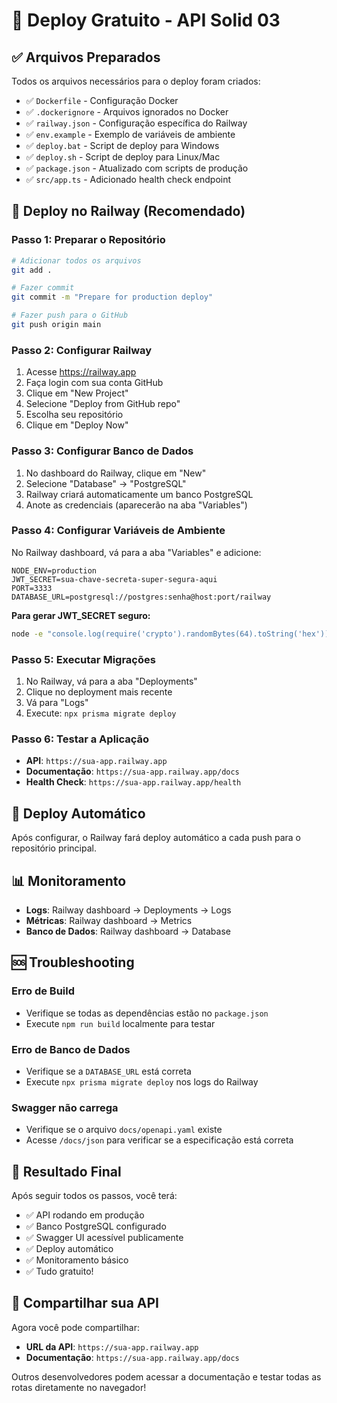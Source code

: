 # 🚀 Deploy Gratuito - API Solid 03

## ✅ Arquivos Preparados

Todos os arquivos necessários para o deploy foram criados:

- ✅ `Dockerfile` - Configuração Docker
- ✅ `.dockerignore` - Arquivos ignorados no Docker
- ✅ `railway.json` - Configuração específica do Railway
- ✅ `env.example` - Exemplo de variáveis de ambiente
- ✅ `deploy.bat` - Script de deploy para Windows
- ✅ `deploy.sh` - Script de deploy para Linux/Mac
- ✅ `package.json` - Atualizado com scripts de produção
- ✅ `src/app.ts` - Adicionado health check endpoint

## 🎯 Deploy no Railway (Recomendado)

### Passo 1: Preparar o Repositório

```bash
# Adicionar todos os arquivos
git add .

# Fazer commit
git commit -m "Prepare for production deploy"

# Fazer push para o GitHub
git push origin main
```

### Passo 2: Configurar Railway

1. Acesse <https://railway.app>
2. Faça login com sua conta GitHub
3. Clique em "New Project"
4. Selecione "Deploy from GitHub repo"
5. Escolha seu repositório
6. Clique em "Deploy Now"

### Passo 3: Configurar Banco de Dados

1. No dashboard do Railway, clique em "New"
2. Selecione "Database" → "PostgreSQL"
3. Railway criará automaticamente um banco PostgreSQL
4. Anote as credenciais (aparecerão na aba "Variables")

### Passo 4: Configurar Variáveis de Ambiente

No Railway dashboard, vá para a aba "Variables" e adicione:

```
NODE_ENV=production
JWT_SECRET=sua-chave-secreta-super-segura-aqui
PORT=3333
DATABASE_URL=postgresql://postgres:senha@host:port/railway
```

**Para gerar JWT_SECRET seguro:**

```bash
node -e "console.log(require('crypto').randomBytes(64).toString('hex'))"
```

### Passo 5: Executar Migrações

1. No Railway, vá para a aba "Deployments"
2. Clique no deployment mais recente
3. Vá para "Logs"
4. Execute: `npx prisma migrate deploy`

### Passo 6: Testar a Aplicação

- **API**: `https://sua-app.railway.app`
- **Documentação**: `https://sua-app.railway.app/docs`
- **Health Check**: `https://sua-app.railway.app/health`

## 🔄 Deploy Automático

Após configurar, o Railway fará deploy automático a cada push para o repositório principal.

## 📊 Monitoramento

- **Logs**: Railway dashboard → Deployments → Logs
- **Métricas**: Railway dashboard → Metrics
- **Banco de Dados**: Railway dashboard → Database

## 🆘 Troubleshooting

### Erro de Build

- Verifique se todas as dependências estão no `package.json`
- Execute `npm run build` localmente para testar

### Erro de Banco de Dados

- Verifique se a `DATABASE_URL` está correta
- Execute `npx prisma migrate deploy` nos logs do Railway

### Swagger não carrega

- Verifique se o arquivo `docs/openapi.yaml` existe
- Acesse `/docs/json` para verificar se a especificação está correta

## 🎉 Resultado Final

Após seguir todos os passos, você terá:

- ✅ API rodando em produção
- ✅ Banco PostgreSQL configurado
- ✅ Swagger UI acessível publicamente
- ✅ Deploy automático
- ✅ Monitoramento básico
- ✅ Tudo gratuito!

## 📱 Compartilhar sua API

Agora você pode compartilhar:

- **URL da API**: `https://sua-app.railway.app`
- **Documentação**: `https://sua-app.railway.app/docs`

Outros desenvolvedores podem acessar a documentação e testar todas as rotas diretamente no navegador!
